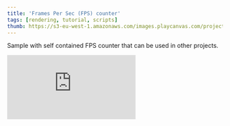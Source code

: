 ```yaml
---
title: 'Frames Per Sec (FPS) counter'
tags: [rendering, tutorial, scripts]
thumb: https://s3-eu-west-1.amazonaws.com/images.playcanvas.com/projects/12/433323/373838-image-75.jpg
---
```


Sample with self contained FPS counter that can be used in other projects.

<div className="iframe-container">
    <iframe loading="lazy" src="https://playcanv.as/p/VRCXOsxi/" title="Frames Per Sec (FPS) counter" webkitallowfullscreen="true" mozallowfullscreen="true" allow="autoplay" allowfullscreen="true" allowvr="" scrolling="no" frameborder="0" />
</div>
